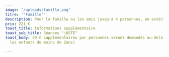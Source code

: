 ```yaml
---
image: "/uploads/famille.png"
titre: '"Famille"'
description: Pour la famille ou les amis jusqu'à 4 personnes, en extérieur ou en studio.
prix: 221 €
toast_title: Informations supplémentaire
toast_sub_title: Séances "jUSTE"
toast_body: 30 € supplémentaires par personnes seront demandés au-delà de 4 personnes.(Hormis
  les enfants de moins de 2ans)

---
```

